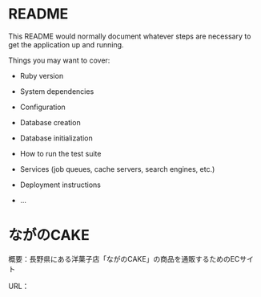 # README

This README would normally document whatever steps are necessary to get the
application up and running.

Things you may want to cover:

* Ruby version

* System dependencies

* Configuration

* Database creation

* Database initialization

* How to run the test suite

* Services (job queues, cache servers, search engines, etc.)

* Deployment instructions

* ...

# ながのCAKE

概要：長野県にある洋菓子店「ながのCAKE」の商品を通販するためのECサイト

URL：
